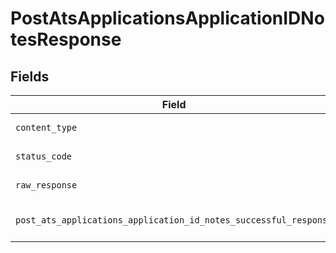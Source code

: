 # PostAtsApplicationsApplicationIDNotesResponse


## Fields

| Field                                                                                                                                                      | Type                                                                                                                                                       | Required                                                                                                                                                   | Description                                                                                                                                                |
| ---------------------------------------------------------------------------------------------------------------------------------------------------------- | ---------------------------------------------------------------------------------------------------------------------------------------------------------- | ---------------------------------------------------------------------------------------------------------------------------------------------------------- | ---------------------------------------------------------------------------------------------------------------------------------------------------------- |
| `content_type`                                                                                                                                             | *str*                                                                                                                                                      | :heavy_check_mark:                                                                                                                                         | HTTP response content type for this operation                                                                                                              |
| `status_code`                                                                                                                                              | *int*                                                                                                                                                      | :heavy_check_mark:                                                                                                                                         | HTTP response status code for this operation                                                                                                               |
| `raw_response`                                                                                                                                             | [requests.Response](https://requests.readthedocs.io/en/latest/api/#requests.Response)                                                                      | :heavy_check_mark:                                                                                                                                         | Raw HTTP response; suitable for custom response parsing                                                                                                    |
| `post_ats_applications_application_id_notes_successful_response`                                                                                           | [Optional[shared.PostAtsApplicationsApplicationIDNotesSuccessfulResponse]](../../models/shared/postatsapplicationsapplicationidnotessuccessfulresponse.md) | :heavy_minus_sign:                                                                                                                                         | POST /ats/applications/:application_id/notes Successful response                                                                                           |